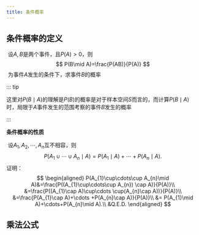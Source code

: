 ```yaml
---
title: 条件概率
---
```


## 条件概率的定义

​		设$A,B$是两个事件，且$P(A)>0$，则
$$
P(B\mid A)=\frac{P(AB)}{P(A)}
$$
​		为事件$A$发生的条件下，求事件$B$的概率

::: tip

这里对$P(B\mid A)$的理解是$P(B)$的概率是对于样本空间$S$而言的，而计算$P(B\mid A)$时，局限于$A$事件发生的范围考察的事件$B$发生的概率

:::

**条件概率的性质**

​		设$A_{1},A_{2},\cdots,A_{n}$互不相容，则
$$
P(A_{1}\cup\cdots\cup A_{n}\mid A)=P(A_{1}\mid A)+\cdots+P(A_{n}\mid A).
$$
证明：
$$
\begin{aligned}
P(A_{1}\cup\cdots\cup A_{n}\mid A)&=\frac{P((A_{1}\cup\cdots\cup A_{n}) \cap A)}{P(A)}\\
&=\frac{P((A_{1}\cap A)\cup\cdots \cup(A_{n}\cap A))}{P(A)}\\
&=\frac{P(A_{1}\cap A)+\cdots +P(A_{n}\cap A)}{P(A)}\\
&= P(A_{1}\mid A)+\cdots+P(A_{n}\mid A).\\
&Q.E.D.
\end{aligned}
$$

## 乘法公式

